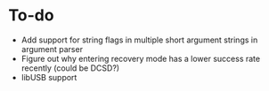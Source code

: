 # To-do

* Add support for string flags in multiple short argument strings in argument parser
* Figure out why entering recovery mode has a lower success rate recently (could be DCSD?)
* libUSB support